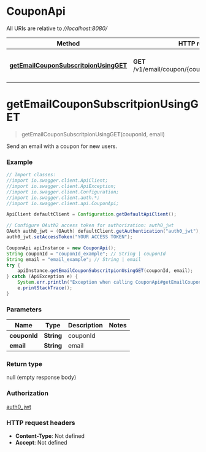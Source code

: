 # CouponApi

All URIs are relative to *//localhost:8080/*

Method | HTTP request | Description
------------- | ------------- | -------------
[**getEmailCouponSubscritpionUsingGET**](CouponApi.md#getEmailCouponSubscritpionUsingGET) | **GET** /v1/email/coupon/{couponId}/register/{email} | Send an email with a coupon for new users.

<a name="getEmailCouponSubscritpionUsingGET"></a>
# **getEmailCouponSubscritpionUsingGET**
> getEmailCouponSubscritpionUsingGET(couponId, email)

Send an email with a coupon for new users.

### Example
```java
// Import classes:
//import io.swagger.client.ApiClient;
//import io.swagger.client.ApiException;
//import io.swagger.client.Configuration;
//import io.swagger.client.auth.*;
//import io.swagger.client.api.CouponApi;

ApiClient defaultClient = Configuration.getDefaultApiClient();

// Configure OAuth2 access token for authorization: auth0_jwt
OAuth auth0_jwt = (OAuth) defaultClient.getAuthentication("auth0_jwt");
auth0_jwt.setAccessToken("YOUR ACCESS TOKEN");

CouponApi apiInstance = new CouponApi();
String couponId = "couponId_example"; // String | couponId
String email = "email_example"; // String | email
try {
    apiInstance.getEmailCouponSubscritpionUsingGET(couponId, email);
} catch (ApiException e) {
    System.err.println("Exception when calling CouponApi#getEmailCouponSubscritpionUsingGET");
    e.printStackTrace();
}
```

### Parameters

Name | Type | Description  | Notes
------------- | ------------- | ------------- | -------------
 **couponId** | **String**| couponId |
 **email** | **String**| email |

### Return type

null (empty response body)

### Authorization

[auth0_jwt](../README.md#auth0_jwt)

### HTTP request headers

 - **Content-Type**: Not defined
 - **Accept**: Not defined


